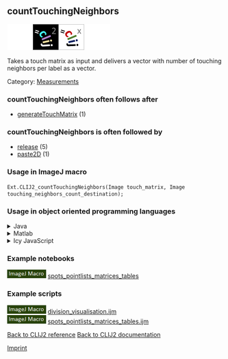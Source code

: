 ## countTouchingNeighbors
<img src="images/mini_empty_logo.png"/><img src="images/mini_clij2_logo.png"/><img src="images/mini_clijx_logo.png"/><img src="images/mini_empty_logo.png"/>

Takes a touch matrix as input and delivers a vector with number of touching neighbors per label as a vector.

Category: [Measurements](https://clij.github.io/clij2-docs/reference__measurement)

### countTouchingNeighbors often follows after
* <a href="reference_generateTouchMatrix">generateTouchMatrix</a> (1)


### countTouchingNeighbors is often followed by
* <a href="reference_release">release</a> (5)
* <a href="reference_paste2D">paste2D</a> (1)


### Usage in ImageJ macro
```
Ext.CLIJ2_countTouchingNeighbors(Image touch_matrix, Image touching_neighbors_count_destination);
```


### Usage in object oriented programming languages



<details>

<summary>
Java
</summary>
<pre class="highlight">// init CLIJ and GPU
import net.haesleinhuepf.clij2.CLIJ2;
import net.haesleinhuepf.clij.clearcl.ClearCLBuffer;
CLIJ2 clij2 = CLIJ2.getInstance();

// get input parameters
ClearCLBuffer touch_matrix = clij2.push(touch_matrixImagePlus);
touching_neighbors_count_destination = clij2.create(touch_matrix);
</pre>

<pre class="highlight">
// Execute operation on GPU
clij2.countTouchingNeighbors(touch_matrix, touching_neighbors_count_destination);
</pre>

<pre class="highlight">
// show result
touching_neighbors_count_destinationImagePlus = clij2.pull(touching_neighbors_count_destination);
touching_neighbors_count_destinationImagePlus.show();

// cleanup memory on GPU
clij2.release(touch_matrix);
clij2.release(touching_neighbors_count_destination);
</pre>

</details>



<details>

<summary>
Matlab
</summary>
<pre class="highlight">% init CLIJ and GPU
clij2 = init_clatlab();

% get input parameters
touch_matrix = clij2.pushMat(touch_matrix_matrix);
touching_neighbors_count_destination = clij2.create(touch_matrix);
</pre>

<pre class="highlight">
% Execute operation on GPU
clij2.countTouchingNeighbors(touch_matrix, touching_neighbors_count_destination);
</pre>

<pre class="highlight">
% show result
touching_neighbors_count_destination = clij2.pullMat(touching_neighbors_count_destination)

% cleanup memory on GPU
clij2.release(touch_matrix);
clij2.release(touching_neighbors_count_destination);
</pre>

</details>



<details>

<summary>
Icy JavaScript
</summary>
<pre class="highlight">// init CLIJ and GPU
importClass(net.haesleinhuepf.clicy.CLICY);
importClass(Packages.icy.main.Icy);

clij2 = CLICY.getInstance();

// get input parameters
touch_matrix_sequence = getSequence();
touch_matrix = clij2.pushSequence(touch_matrix_sequence);
touching_neighbors_count_destination = clij2.create(touch_matrix);
</pre>

<pre class="highlight">
// Execute operation on GPU
clij2.countTouchingNeighbors(touch_matrix, touching_neighbors_count_destination);
</pre>

<pre class="highlight">
// show result
touching_neighbors_count_destination_sequence = clij2.pullSequence(touching_neighbors_count_destination)
Icy.addSequence(touching_neighbors_count_destination_sequence);
// cleanup memory on GPU
clij2.release(touch_matrix);
clij2.release(touching_neighbors_count_destination);
</pre>

</details>





### Example notebooks
<a href="https://clij.github.io/clij2-docs/md/spots_pointlists_matrices_tables"><img src="images/language_macro.png" height="20"/></a> [spots_pointlists_matrices_tables](https://clij.github.io/clij2-docs/md/spots_pointlists_matrices_tables)  




### Example scripts
<a href="https://github.com/clij/clij2-docs/blob/master/src/main/macro/division_visualisation.ijm"><img src="images/language_macro.png" height="20"/></a> [division_visualisation.ijm](https://github.com/clij/clij2-docs/blob/master/src/main/macro/division_visualisation.ijm)  
<a href="https://github.com/clij/clij2-docs/blob/master/src/main/macro/spots_pointlists_matrices_tables.ijm"><img src="images/language_macro.png" height="20"/></a> [spots_pointlists_matrices_tables.ijm](https://github.com/clij/clij2-docs/blob/master/src/main/macro/spots_pointlists_matrices_tables.ijm)  


[Back to CLIJ2 reference](https://clij.github.io/clij2-docs/reference)
[Back to CLIJ2 documentation](https://clij.github.io/clij2-docs)

[Imprint](https://clij.github.io/imprint)

